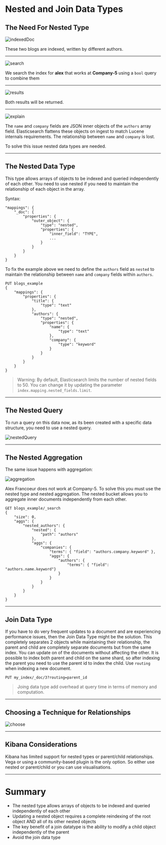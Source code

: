 # Nested and Join Data Types

## The Need For Nested Type

![indexedDoc](./assets/indexedDoc.png)

These two blogs are indexed, written by different authors.
***
![search](./assets/search.png)

We search the index for **alex** that works at **Company-5** using a `bool` query to combine them
***
![results](./assets/results.png)

Both results will be returned.
***
![explain](./assets/explain.png)

The `name` and `company` fields are JSON inner objects of the `authors` array field. Elasticsearch flattens these objects on ingest to match Lucene internals requirements. The relationship between `name` and `company` is lost.

To solve this issue nested data types are needed.
***

## The Nested Data Type

This type allows arrays of objects to be indexed and queried independently of each other. You need to use nested if you need to maintain the relationship of each object in the array.

Syntax:
```
"mappings": {
    "_doc": {
        "properties": {
            "outer_object": {
                "type": "nested",
                "properties": {
                    "inner_field": "TYPE",
                    ...
                }
            }
        }
    }
}
```

To fix the example above we need to define the `authors` field as `nested` to maintain the relationship between `name` and `company` fields within `authors`.

```
PUT blogs_example
{
    "mappings": {
        "properties": {
            "title": {
                "type": "text"
            },
            "authors": {
                "type": "nested",
                "properties": {
                    "name": {
                        "type": "text"
                    },
                    "company": {
                        "type": "keyword"
                    }
                }
            }
        }
    }
}
```

> Warning: By default, Elasticsearch limits the number of nested fields to 50. You can change it by updating the parameter `index.mapping.nested_fields.limit`.
***

## The Nested Query

To run a query on this data now, as its been created with a specific data structure, you need to use a nested query.

![nestedQuery](./assets/nestedQuery.png)
***

## The Nested Aggregation

The same issue happens with aggregation:

![aggregation](./assets/aggregation.png)

Alex Francoeur does not work at Company-5. To solve this you must use the nested type and nested aggregation. The nested bucket allows you to aggregate inner documents independently from each other.

```
GET blogs_example/_search
{
    "size": 0,
    "aggs": {
        "nested_authors": {
            "nested": {
                "path": "authors"
            },
            "aggs": {
                "companies": {
                    "terms": { "field": "authors.company.keyword" },
                    "aggs": {
                        "authors": {
                            "terms": { "field": "authors.name.keyword"}
                        }
                    }
                }
            }
        }
    }
}
```
***

## Join Data Type

If you have to do very frequent updates to a document and are experiencing performance issues, then the Join Data Type might be the solution. This completely separates 2 objects while maintaining their relationship, the parent and child are completely separate documents but from the same index. You can update on of the documents without affecting the other. It is possible to index both parent and child on the same shard, so after indexing the parent you need to use the parent id to index the child. Use `routing` when indexing a new document.

```
PUT my_index/_doc/3?routing=parent_id
```
> Joing data type add overhead at query time in terms of memory and computation.
***

## Choosing a Technique for Relationships

![choose](./assets/choose.png)
***

## Kibana Considerations

Kibana has limited support for nested types or parent/child relationships. Vega or using a community-based plugin is the only option. So either use nested or parent/child or you can use visualisations.
***

# Summary

* The nested type allows arrays of objects to be indexed and queried independently of each other
* Updating a nested object requires a complete reindexing of the root object AND all of its other nested objects
* The key benefit of a join datatype is the ability to modify a child object independently of the parent
* Avoid the join data type